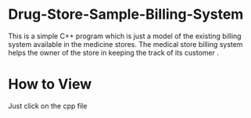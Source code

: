# Drug-Store-Sample-Billing-System

This is a simple C++ program which is just a model of the existing billing system available in the medicine stores.
The medical store billing system helps the owner of the store in keeping the track of its customer .

# How to View
Just click on the cpp file
